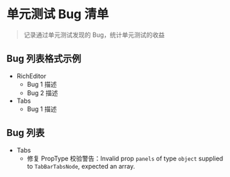 # 单元测试 Bug 清单

> 记录通过单元测试发现的 Bug，统计单元测试的收益

## Bug 列表格式示例

- RichEditor
  - Bug 1 描述
  - Bug 2 描述
- Tabs
  - Bug 1 描述

## Bug 列表

- Tabs
  - 修复 PropType 校验警告：Invalid prop `panels` of type `object` supplied to `TabBarTabsNode`, expected an array.
